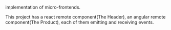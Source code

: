implementation of micro-frontends.

This project has a react remote component(The Header), an angular remote component(The Product), each of them emitting and receiving events.
